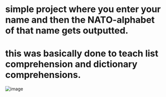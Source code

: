# simple project where you enter your name and then the NATO-alphabet of that name gets outputted.
# this was basically done to teach list comprehension and dictionary comprehensions.

![image](https://github.com/user-attachments/assets/feccdb02-a310-410b-a709-c4f924d05dee)

